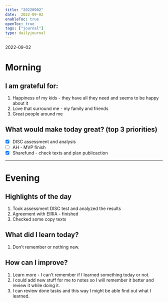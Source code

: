 ```yaml
---
title: "20220902"
date:  2022-09-02
enableToc: true
openToc: true
tags: ["journal"]
type: dailyjournal
---
```


 2022-09-02
# Morning
## I am grateful for:
1. Happiness of my kids - they have all they need and seems to be happy about it
2. Love that surround me - my family and friends 
3. Great people around me 

## What would make today great? (top 3 priorities)
- [x] DISC assessment and analysis
- [ ] AH - MVP finish 
- [x] Sharefund - check texts and plan publicaction

---
# Evening
## Highlights of the day
1. Took assessment DISC test and analyzed the results 
2. Agreement with EIRIA - finished
3. Checked some copy texts

## What did I learn today?
1. Don't remember or nothing new.

## How can I improve?
1. Learn more - I can't remember if I learned something today or not. 
2. I could add new stuff for me to notes so I will remember it better and review it while doing it.
3. I can review done tasks and this way I might be able find out what I learned.